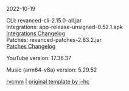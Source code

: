2022-10-19
  
CLI: revanced-cli-2.15.0-all.jar  
Integrations: app-release-unsigned-0.52.1.apk  
[Integrations Changelog](https://github.com/revanced/revanced-integrations/releases/tag/v0.52.1)  
Patches: revanced-patches-2.83.2.jar  
[Patches Changelog](https://github.com/revanced/revanced-patches/releases/tag/v2.83.2)  

YouTube version: 17.36.37  

Music (arm64-v8a) version: 5.29.52  

[rvcmm](https://github.com/thrwKappu/rvcmm) | [original template by j-hc](https://github.com/j-hc/revanced-magisk-module)
